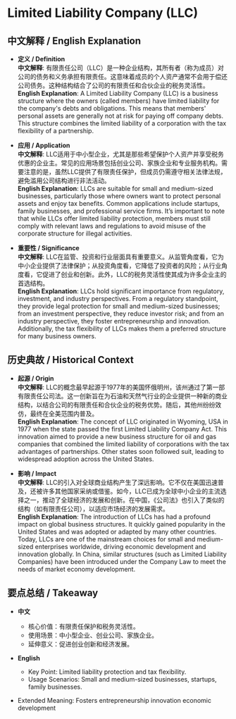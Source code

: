 # Limited Liability Company (LLC)

## 中文解释 / English Explanation

* **定义 / Definition**  
  **中文解释**: 有限责任公司（LLC）是一种企业结构，其所有者（称为成员）对公司的债务和义务承担有限责任。这意味着成员的个人资产通常不会用于偿还公司债务。这种结构结合了公司的有限责任和合伙企业的税务灵活性。  
  **English Explanation**: A Limited Liability Company (LLC) is a business structure where the owners (called members) have limited liability for the company's debts and obligations. This means that members' personal assets are generally not at risk for paying off company debts. This structure combines the limited liability of a corporation with the tax flexibility of a partnership.

* **应用 / Application**  
  **中文解释**: LLC适用于中小型企业，尤其是那些希望保护个人资产并享受税务优惠的企业主。常见的应用场景包括创业公司、家族企业和专业服务机构。需要注意的是，虽然LLC提供了有限责任保护，但成员仍需遵守相关法律法规，避免滥用公司结构进行非法活动。  
  **English Explanation**: LLCs are suitable for small and medium-sized businesses, particularly those where owners want to protect personal assets and enjoy tax benefits. Common applications include startups, family businesses, and professional service firms. It’s important to note that while LLCs offer limited liability protection, members must still comply with relevant laws and regulations to avoid misuse of the corporate structure for illegal activities.

* **重要性 / Significance**  
  **中文解释**: LLC在监管、投资和行业层面具有重要意义。从监管角度看，它为中小企业提供了法律保护；从投资角度看，它降低了投资者的风险；从行业角度看，它促进了创业和创新。此外，LLC的税务灵活性使其成为许多企业主的首选结构。  
  **English Explanation**: LLCs hold significant importance from regulatory, investment, and industry perspectives. From a regulatory standpoint, they provide legal protection for small and medium-sized businesses; from an investment perspective, they reduce investor risk; and from an industry perspective, they foster entrepreneurship and innovation. Additionally, the tax flexibility of LLCs makes them a preferred structure for many business owners.

## 历史典故 / Historical Context

* **起源 / Origin**  
  **中文解释**: LLC的概念最早起源于1977年的美国怀俄明州，该州通过了第一部有限责任公司法。这一创新旨在为石油和天然气行业的企业提供一种新的商业结构，以结合公司的有限责任和合伙企业的税务优势。随后，其他州纷纷效仿，最终在全美范围内普及。  
  **English Explanation**: The concept of LLC originated in Wyoming, USA in 1977 when the state passed the first Limited Liability Company Act. This innovation aimed to provide a new business structure for oil and gas companies that combined the limited liability of corporations with the tax advantages of partnerships. Other states soon followed suit, leading to widespread adoption across the United States.

* **影响 / Impact**  
  **中文解释**: LLC的引入对全球商业结构产生了深远影响。它不仅在美国迅速普及，还被许多其他国家采纳或借鉴。如今，LLC已成为全球中小企业的主流选择之一，推动了全球经济的发展和创新。在中国，《公司法》也引入了类似的结构（如有限责任公司），以适应市场经济的发展需求。  
  **English Explanation**: The introduction of LLCs has had a profound impact on global business structures. It quickly gained popularity in the United States and was adopted or adapted by many other countries. Today, LLCs are one of the mainstream choices for small and medium-sized enterprises worldwide, driving economic development and innovation globally. In China, similar structures (such as Limited Liability Companies) have been introduced under the Company Law to meet the needs of market economy development.

## 要点总结 / Takeaway

* **中文**  
  - 核心价值：有限责任保护和税务灵活性。
  - 使用场景：中小型企业、创业公司、家族企业。
  - 延伸意义：促进创业创新和经济发展。

* **English**  
  - Key Point: Limited liability protection and tax flexibility.
  - Usage Scenarios: Small and medium-sized businesses, startups, family businesses.
- Extended Meaning: Fosters entrepreneurship innovation economic development